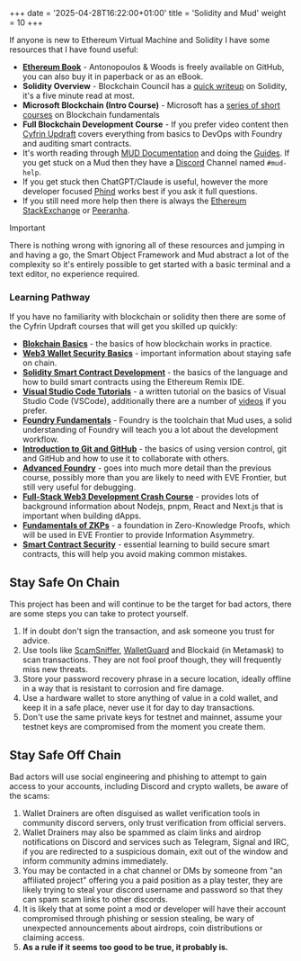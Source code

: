 +++
date = '2025-04-28T16:22:00+01:00'
title = 'Solidity and Mud'
weight = 10
+++

If anyone is new to Ethereum Virtual Machine and Solidity I have some resources that I have found useful:

- **[Ethereum Book](https://github.com/ethereumbook/ethereumbook)** - Antonopoulos & Woods is freely available on GitHub, you can also buy it in paperback or as an eBook.
- **Solidity Overview** - Blockchain Council has a [quick writeup](https://www.blockchain-council.org/ethereum/solidity-for-beginners-a-guide-to-getting-started/) on Solidity, it's a five minute read at most.
- **Microsoft Blockchain (Intro Course)** - Microsoft has a [series of short courses](https://learn.microsoft.com/en-us/shows/beginners-series-to-blockchain/) on Blockchain fundamentals
- **Full Blockchain Development Course** - If you prefer video content then [Cyfrin Updraft](https://updraft.cyfrin.io/) covers everything from basics to DevOps with Foundry and auditing smart contracts.
- It's worth reading through [MUD Documentation](https://mud.dev/introduction) and doing the [Guides](https://mud.dev/guides/hello-world). If you get stuck on a Mud then they have a [Discord](https://discord.gg/latticexyz) Channel named `#mud-help`.
- If you get stuck then ChatGPT/Claude is useful, however the more developer focused [Phind](https://www.phind.com/search?home=true) works best if you ask it full questions.
- If you still need more help then there is always the [Ethereum StackExchange](https://ethereum.stackexchange.com/) or [Peeranha](https://www.peeranha.io/).

> [!IMPORTANT]
> There is nothing wrong with ignoring all of these resources and jumping in and having a go, the Smart Object Framework and Mud abstract a lot of the complexity so it's entirely possible to get started with a basic terminal and a text editor, no experience required.

### Learning Pathway

If you have no familiarity with blockchain or solidity then there are some of the Cyfrin Updraft courses that will get you skilled up quickly:

- [**Blokchain Basics**](https://updraft.cyfrin.io/courses/blockchain-basics) - the basics of how blockchain works in practice.
- [**Web3 Wallet Security Basics**](https://updraft.cyfrin.io/courses/web3-wallet-security-basics) - important information about staying safe on chain.
- [**Solidity Smart Contract Development**](https://updraft.cyfrin.io/courses/solidity) - the basics of the language and how to build smart contracts using the Ethereum Remix IDE.
- [**Visual Studio Code Tutorials**](https://code.visualstudio.com/docs/getstarted/getting-started) - a written tutorial on the basics of Visual Studio Code (VSCode), additionally there are a number of [videos](https://code.visualstudio.com/docs/getstarted/introvideos) if you prefer.
- [**Foundry Fundamentals**](https://updraft.cyfrin.io/courses/foundry) - Foundry is the toolchain that Mud uses, a solid understanding of Foundry will teach you a lot about the development workflow.
- [**Introduction to Git and GitHub**](https://www.coursera.org/learn/introduction-git-github) - the basics of using version control, git and GitHub and how to use it to collaborate with others.
- [**Advanced Foundry**](https://updraft.cyfrin.io/courses/advanced-foundry) - goes into much more detail than the previous course, possibly more than you are likely to need with EVE Frontier, but still very useful for debugging.
- [**Full-Stack Web3 Development Crash Course**](https://updraft.cyfrin.io/courses/full-stack-web3-development-crash-course) - provides lots of background information about Nodejs, pnpm, React and Next.js that is important when building dApps.
- [**Fundamentals of ZKPs**](https://updraft.cyfrin.io/courses/fundamentals-of-zero-knowledge-proofs) - a foundation in Zero-Knowledge Proofs, which will be used in EVE Frontier to provide Information Asymmetry.
- [**Smart Contract Security**](https://updraft.cyfrin.io/courses/security) - essential learning to build secure smart contracts, this will help you avoid making common mistakes.

## Stay Safe On Chain

This project has been and will continue to be the target for bad actors, there are some steps you can take to protect yourself.

1. If in doubt don't sign the transaction, and ask someone you trust for advice.
2. Use tools like [ScamSniffer](https://www.scamsniffer.io/), [WalletGuard](https://www.walletguard.app/) and Blockaid (in Metamask) to scan transactions. They are not fool proof though, they will frequently miss new threats.
3. Store your password recovery phrase in a secure location, ideally offline in a way that is resistant to corrosion and fire damage.
4. Use a hardware wallet to store anything of value in a cold wallet, and keep it in a safe place, never use it for day to day transactions.
5. Don't use the same private keys for testnet and mainnet, assume your testnet keys are compromised from the moment you create them.

## Stay Safe Off Chain

Bad actors will use social engineering and phishing to attempt to gain access to your accounts, including Discord and crypto wallets, be aware of the scams:

1. Wallet Drainers are often disguised as wallet verification tools in community discord servers, only trust verification from official servers.
2. Wallet Drainers may also be spammed as claim links and airdrop notifications on Discord and services such as Telegram, Signal and IRC, if you are redirected to a suspicious domain, exit out of the window and inform community admins immediately.
3. You may be contacted in a chat channel or DMs by someone from "an affiliated project" offering you a paid position as a play tester, they are likely trying to steal your discord username and password so that they can spam scam links to other discords.
4. It is likely that at some point a mod or developer will have their account compromised through phishing or session stealing, be wary of unexpected announcements about airdrops, coin distributions or claiming access.
5. **As a rule if it seems too good to be true, it probably is.**
